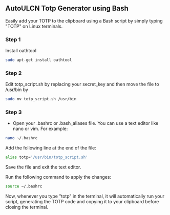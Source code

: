 ## AutoULCN Totp Generator using Bash

Easily add your TOTP to the clipboard using a Bash script by simply typing "TOTP" on Linux terminals.

### Step 1
Install oathtool
```bash
sudo apt-get install oathtool
```

### Step 2
Edit totp_script.sh by replacing your secret_key and then move the file to /usr/bin by
```bash
sudo mv totp_script.sh /usr/bin
```

### Step 3
- Open your .bashrc or .bash_aliases file. You can use a text editor like nano or vim. For example:

```bash
nano ~/.bashrc
```
Add the following line at the end of the file:

```bash
alias totp='/usr/bin/totp_script.sh'
```

Save the file and exit the text editor.

Run the following command to apply the changes:

```bash
source ~/.bashrc
```
Now, whenever you type "totp" in the terminal, it will automatically run your script, generating the TOTP code and copying it to your clipboard before closing the terminal.